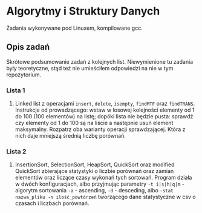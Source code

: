 # Algorytmy i Struktury Danych

Zadania wykonywane pod Linuxem, kompilowane gcc.

## Opis zadań

Skrótowe podsumowanie zadań z kolejnych list. Niewymienione tu zadania były teoretyczne, stąd też nie umieściłem odpowiedzi na nie w tym repozytorium.

### Lista 1

1. Linked list z operacjami `insert`, `delete`, `isempty`, `findMTF` oraz `findTRANS`. Instrukcje od prowadzącego: 
wstaw w losowej kolejności elementy od 1 do 100 (100 elementów) na listę; 
dopóki lista nie będzie pusta: sprawdź czy elementy od 1 do 100 są na liście a następnie usuń element maksymalny. 
Rozpatrz oba warianty operacji sprawdzającej. Która z nich daje mniejszą średnią liczbę porównań.

### Lista 2

1. InsertionSort, SelectionSort, HeapSort, QuickSort oraz modified QuickSort zbierające statystyki o liczbie porównań oraz zamian elementów 
oraz liczące czasy wykonań tych sortowań. Program działa w dwóch konfiguracjach, albo przyjmując parametry `-t i|s|h|q|m` - algorytm sortowania 
`-a` - ascending, `-d` - desceding, albo `-stat nazwa_pliku -n ilość_powtórzeń` tworzącego dane statystyczne w csv o czasach i liczbach porównań.

